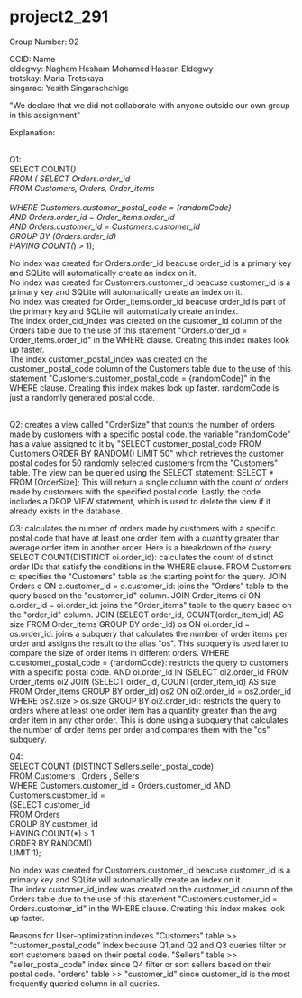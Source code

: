 # project2_291
Group Number: 92

CCID: Name<br />
eldegwy: Nagham Hesham Mohamed Hassan Eldegwy<br />
trotskay: Maria Trotskaya<br />
singarac: Yesith Singarachchige<br />


"We declare that we did not collaborate with anyone outside our own
group in this assignment"

Explanation:<br /><br />

Q1:<br />
SELECT COUNT(*) <br />
FROM ( SELECT Orders.order_id<br />
       FROM Customers, Orders, Order_items<br /><br />
       WHERE Customers.customer_postal_code = {randomCode}<br />
                AND Orders.order_id = Order_items.order_id<br />
                AND Orders.customer_id = Customers.customer_id  <br />
       GROUP BY (Orders.order_id)<br />
       HAVING COUNT(*) > 1);<br />
       
No index was created for Orders.order_id beacuse order_id is a primary key and SQLite will automatically create an index on it.<br />
No index was created for Customers.customer_id beacuse customer_id is a primary key and SQLite will automatically create an index on it.<br />
No index was created for Order_items.order_id beacuse order_id is part of the primary key and SQLite will automatically create an index.<br />
The index  order_cid_index was created on the customer_id column of the Orders table due to the use of this statement "Orders.order_id = Order_items.order_id" in the WHERE clause. Creating this index makes look up faster.<br />
The index  customer_postal_index was created on the customer_postal_code column of the Customers table due to the use of this statement "Customers.customer_postal_code = {randomCode}" in the WHERE clause. Creating this index makes look up faster. randomCode is just a randomly generated postal code.<br /> <br />


Q2:
creates a view called "OrderSize" that counts the number of orders made by customers with a specific postal code. the variable "randomCode" has a value assigned to it by "SELECT customer_postal_code FROM Customers ORDER BY RANDOM() LIMIT 50" which retrieves the customer postal codes for 50 randomly selected customers from the "Customers" table.
The view can be queried using the SELECT statement:
SELECT * FROM [OrderSize];
This will return a single column with the count of orders made by customers with the specified postal code.
Lastly, the code includes a DROP VIEW statement, which is used to delete the view if it already exists in the database.

Q3:
calculates the number of orders made by customers with a specific postal code that have at least one order item with a quantity greater than average order item in another order. Here is a breakdown of the query:
SELECT COUNT(DISTINCT oi.order_id): calculates the count of distinct order IDs that satisfy the conditions in the WHERE clause.
FROM Customers c: specifies the "Customers" table as the starting point for the query.
JOIN Orders o ON c.customer_id = o.customer_id: joins the "Orders" table to the query based on the "customer_id" column.
JOIN Order_items oi ON o.order_id = oi.order_id: joins the "Order_items" table to the query based on the "order_id" column.
JOIN (SELECT order_id, COUNT(order_item_id) AS size FROM Order_items GROUP BY order_id) os ON oi.order_id = os.order_id: joins a subquery that calculates the number of order items per order and assigns the result to the alias "os". This subquery is used later to compare the size of order items in different orders.
WHERE c.customer_postal_code = {randomCode}: restricts the query to customers with a specific postal code.
AND oi.order_id IN (SELECT oi2.order_id FROM Order_items oi2 JOIN (SELECT order_id, COUNT(order_item_id) AS size FROM Order_items GROUP BY order_id) os2 ON oi2.order_id = os2.order_id WHERE os2.size > os.size GROUP BY oi2.order_id): restricts the query to orders where at least one order item has a quantity greater than the avg order item in any other order. This is done using a subquery that calculates the number of order items per order and compares them with the "os" subquery.

Q4:<br />
SELECT COUNT (DISTINCT Sellers.seller_postal_code)<br />
    FROM Customers , Orders , Sellers <br />
    WHERE Customers.customer_id = Orders.customer_id AND Customers.customer_id = <br />
    (SELECT customer_id <br />
    FROM Orders <br />
    GROUP BY customer_id <br />
    HAVING COUNT(*) > 1 <br />
    ORDER BY RANDOM() <br />
    LIMIT 1); <br />
    
No index was created for Customers.customer_id beacuse customer_id is a primary key and SQLite will automatically create an index on it.<br /> 
The index  customer_id_index was created on the customer_id column of the Orders table due to the use of this statement "Customers.customer_id = Orders.customer_id" in the WHERE clause. Creating this index makes look up faster.<br />




Reasons for User-optimization indexes
"Customers" table >> "customer_postal_code" index because Q1,and Q2 and Q3 queries filter or sort customers based on their postal code.
"Sellers" table >> "seller_postal_code" index since Q4 filter or sort sellers based on their postal code.
"orders" table >> "customer_id" since customer_id is the most frequently queried column in all queries.
 
